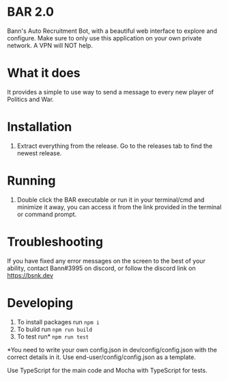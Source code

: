 # BAR 2.0
Bann's Auto Recruitment Bot, with a beautiful web interface to explore and configure. Make sure to only use this application on your own private network. A VPN will NOT help.

# What it does

It provides a simple to use way to send a message to every new player of Politics and War.

# Installation

1. Extract everything from the release. Go to the releases tab to find the newest release.
 
# Running 

1. Double click the BAR executable or run it in your terminal/cmd and minimize it away, you can access it from the link provided in the terminal or command prompt.

# Troubleshooting

If you have fixed any error messages on the screen to the best of your ability, contact Bann#3995 on discord, or follow the discord link on https://bsnk.dev

# Developing

1. To install packages run
```npm i```
2. To build run
```npm run build```
3. To test run*
```npm run test```

*You need to write your own config.json in dev/config/config.json with the correct details in it. Use end-user/config/config.json as a template.

Use TypeScript for the main code and Mocha with TypeScript for tests.